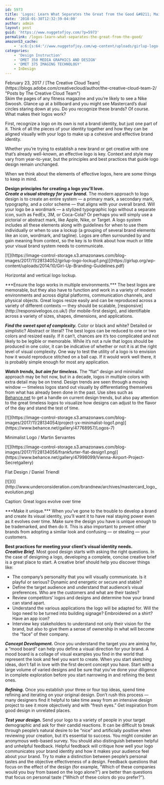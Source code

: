 ```yaml
---
id: 5973
title: 'Logos: Learn What Separates the Great from the Good &#8211; Main &#8211; Supplementary'
date: '2018-01-30T12:32:39-04:00'
author: admin
layout: post
guid: 'https://www.nuggetofjoy.com/?p=5973'
permalink: /logos-learn-what-separates-the-great-from-the-good/
amazonS3_cache:
    - 'a:6:{s:64:"//www.nuggetofjoy.com/wp-content/uploads/girlup-logo-lockup1.png";a:2:{s:2:"id";s:4:"6114";s:11:"source_type";s:13:"media-library";}s:93:"//image-control-storage.s3.amazonaws.com/blog-images/2017/11/28134052/girlup-logo-lockup1.png";a:2:{s:2:"id";s:4:"6114";s:11:"source_type";s:13:"media-library";}s:72:"//www.nuggetofjoy.com/wp-content/uploads/project-yx-minimalist-logo1.png";a:2:{s:2:"id";s:4:"6115";s:11:"source_type";s:13:"media-library";}s:101:"//image-control-storage.s3.amazonaws.com/blog-images/2017/11/28134054/project-yx-minimalist-logo1.png";a:2:{s:2:"id";s:4:"6115";s:11:"source_type";s:13:"media-library";}s:69:"//www.nuggetofjoy.com/wp-content/uploads/frankfurter-flat-design1.png";a:2:{s:2:"id";s:4:"6116";s:11:"source_type";s:13:"media-library";}s:98:"//image-control-storage.s3.amazonaws.com/blog-images/2017/11/28134056/frankfurter-flat-design1.png";a:2:{s:2:"id";s:4:"6116";s:11:"source_type";s:13:"media-library";}}'
categories:
    - 'Design Instruction'
    - 'DMET 350 MEDIA GRAPHICS AND DESIGN'
    - 'DMET 375 IMAGING TECHNOLOGY'
    - InDesign
---
```


<div class="date_category_author"><span class="date">February 23, 2017</span> <span class="separator">/</span> <span class="author">[The Creative Cloud Team](https://blogs.adobe.com/creativecloud/author/the-creative-cloud-team-2/ "Posts by The Creative Cloud Team")</span></div><div class="position-fixed" id="single_content_container"><div class="entry_share_container"><div class="clear"></div></div>Skim the pages of any fitness magazine and you’re likely to see a Nike Swoosh. Glance up at a billboard and you might see Mastercard’s dual circles staring down at you. Do you recognize these brands? Of course. What makes their logos work?

First, recognize a logo on its own is not a brand identity, but just one part of it. Think of all the pieces of your identity together and how they can be aligned visually with your logo to make up a cohesive and effective brand identity.

Whether you’re trying to establish a new brand or get creative with one that’s already well-known, an effective logo is key. Context and style may vary from year-to-year, but the principles and best practices that guide logo design remain unchanged.

When we think about the elements of effective logos, here are some things to keep in mind.

**Design principles for creating a logo you’ll love.  
*Create a visual strategy for your brand.*** The modern approach to logo design is to create an entire system — a primary mark, a secondary mark, typography, and a color scheme — that aligns with your overall brand. Will your logo be a wordmark — a stylized typographic logo without a separate icon, such as FedEx, 3M, or Coca-Cola? Or perhaps you will simply use a pictorial or abstract mark, like Apple, Nike, or Target. A logo system includes all these elements along with guidelines for when to use them individually or when to use a lockup (a grouping of several brand elements like an icon, wordmark, and tagline). Logos are often surrounded by and gain meaning from context, so the key is to think about how much or little your visual brand system needs to communicate.

<div class="wp-caption alignnone" id="attachment_35897">[![](https://image-control-storage.s3.amazonaws.com/blog-images/2017/11/28134052/girlup-logo-lockup1.png)](https://girlup.org/wp-content/uploads/2014/10/Girl-Up-Branding-Guidelines.pdf)

Horizontal and vertical logo lockup.

</div>***Ensure the logo works in multiple environments.*** The best logos are memorable, but they also have to function and work in a variety of modern environments and across digital platforms, communication channels, and physical objects. Great logos resize easily and can be reproduced across a variety of different contexts — they should be scalable, [responsive](http://responsivelogos.co.uk/) (for mobile-first design), and identifiable across a variety of sizes, shapes, dimensions, and applications.

***Find the sweet spot of complexity.*** Color or black and white? Detailed or simplistic? Abstract or literal? The best logos can be reduced to one or two colors and resized easily. If it can’t, chances are it’s too complicated and not likely to be legible or memorable. While it’s not a rule that logos should be produced in one color, it can be indicative of whether or not it is at the right level of visual complexity. One way to test the utility of a logo is to envision how it would reproduce stitched on a ball cap. If it would work well there, it is probably simple enough for most any application.

***Watch trends, but aim for timeless.*** The “flat” design and minimalist approach may be hot now, but in a decade, logos in multiple colors with extra detail may be on trend. Design trends are seen through a moving window — timeless logos stand out visually by differentiating themselves from what has already been done in the past. Use sites such as [Behance.net](https://www.behance.net/galleries/2/Graphic-Design?content=projects&queues=105) to get a handle on current design trends, but also pay attention to the great timeless logos to visualize how designs can adjust to the flavor of the day and stand the test of time.

<div class="wp-caption alignnone" id="attachment_35898">[![](https://image-control-storage.s3.amazonaws.com/blog-images/2017/11/28134054/project-yx-minimalist-logo1.png)](https://www.behance.net/gallery/47768957/Logos-7)

Minimalist Logo / Martin Servantes

</div><div class="wp-caption alignnone" id="attachment_35899">[![](https://image-control-storage.s3.amazonaws.com/blog-images/2017/11/28134056/frankfurter-flat-design1.png)](https://www.behance.net/gallery/47998099/Vienna-Airport-Project-Secretgallery)

Flat Design / Daniel Triendl

</div><div class="wp-caption alignnone" id="attachment_35900">[![]()](http://www.underconsideration.com/brandnew/archives/mastercard_logo_evolution.png)

Caption: Great logos evolve over time

</div>***Make it unique.*** When you’ve gone to the trouble to develop a brand and create its visual identity, you’ll want it to have real staying power even as it evolves over time. Make sure the design you have is unique enough to be trademarked, and then do it. This is also important to prevent other brands from adopting a similar look and confusing — or stealing — your customers.

**Best practices for meeting your client’s visual identity needs.  
*Creative Brief.*** Most good design starts with asking the right questions. In the case of designing a logo, developing a complete, concise creative brief is a great place to start. A creative brief should help you discover things like:

- The company’s personality that you will visually communicate. Is it playful or serious? Dynamic and energetic or secure and stable?
- Define the target audience and understand that audience’s visual preferences. Who are the customers and what are their tastes?
- Review competitors’ logos and designs and determine how your brand can stand apart.
- Understand the various applications the logo will be adapted for. Will the logo need to be turned into building signage? Embroidered on a shirt? Have an app icon?
- Interview key stakeholders to understand not only their vision for the brand, but also to give them a sense of ownership in what will become the “face” of their company.

***Concept Development.*** Once you understand the target you are aiming for, a “mood board” can help you define a visual direction for your brand. A mood board is a collage of visual examples you find in the world that represent the look and feel you want to create. When you start sketching ideas, don’t fall in love with the first decent concept you have. Start with a large volume of varied designs and be sure that you’ve done your diligence in complete exploration before you start narrowing in and refining the best ones.

***Refining.*** Once you establish your three or four top ideas, spend time refining and iterating on your original design. Don’t rush this process — many designers find it helpful to take time away from an intensive design project to see it more objectively and with “fresh eyes.” Get inspiration from good design in unrelated places.

***Test your design*.** Send your logo to a variety of people in your target demographic and ask for their candid reactions. It can be difficult to break through people’s natural desire to be “nice” and artificially positive when reviewing your creation, but it’s essential to success. You might consider an anonymous web-based survey. You should also distinguish between helpful and unhelpful feedback. Helpful feedback will critique how well your logo communicates your brand identity and how it makes your audience feel about your brand. Try to make a distinction between people’s personal tastes and the objective effectiveness of a design. Feedback questions that focus on the effect of the design (for example, “Which of these companies would you buy from based on the logo alone?”) are better than questions that focus on personal taste (“Which of these colors do you prefer?”).

</div>